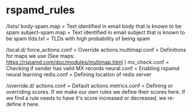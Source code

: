 # rspamd_rules

/lists/
body-spam.map = Text identified in email body that is known to be spam
subject-spam.map = Text identified in email subject that is known to be spam
tlds.txt = TLDs with high probability of being spam

/local.d/
force_actions.conf = Override actions
multimap.conf = Definitions for maps we use (See maps: https://rspamd.com/doc/modules/multimap.html )
mx_check.conf = Checking if sender has valid MX records
neural.conf = Enabling rspamd neural learning
redis.conf = Defining location of redis server

/override.d/
actions.conf = Default actions
metrics.conf = Defining or overriding scores. If we make our own rules we define their scores here. If we find a rule needs to have it's score increased or decreased, we re-define it here.

